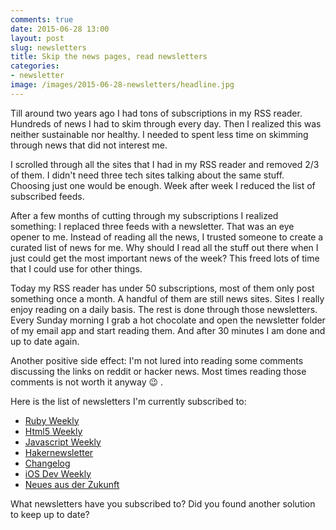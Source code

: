 ```yaml
---
comments: true
date: 2015-06-28 13:00
layout: post
slug: newsletters
title: Skip the news pages, read newsletters
categories:
- newsletter
image: /images/2015-06-28-newsletters/headline.jpg
---
```

Till around two years ago I had tons of subscriptions in my RSS
reader. Hundreds of news I had to skim through every day. Then
I realized this was neither sustainable nor healthy. I needed to
spent less time on skimming through news that did not interest me.

I scrolled through all the sites that I had in my RSS reader and removed
2/3 of them. I didn't need three tech sites talking about the same
stuff. Choosing just one would be enough. Week after week I reduced the
list of subscribed feeds.

After a few months of cutting through my subscriptions I realized something:
I replaced three feeds with a newsletter. That was an eye opener to me. Instead
of reading all the news, I trusted someone to create a curated list of news for
me. Why should I read all the stuff out there when I just could get the most
important news of the week? This freed lots of time that I could use for
other things.

Today my RSS reader has under 50 subscriptions, most of them only post something once a month. A handful of them are still news sites. Sites I really enjoy reading on a daily basis. The rest is done through those newsletters. Every Sunday morning I grab a hot chocolate and open the newsletter folder of my email app and start reading them. And after 30 minutes I am done and up to date again.

Another positive side effect: I'm not lured into reading some comments
discussing the links on reddit or hacker news. Most times reading those comments
is not worth it anyway :wink: .

Here is the list of newsletters I'm currently subscribed to:

* [Ruby Weekly](http://rubyweekly.com/)
* [Html5 Weekly](http://html5weekly.com/)
* [Javascript Weekly](http://javascriptweekly.com/)
* [Hakernewsletter](http://www.hackernewsletter.com/)
* [Changelog](https://changelog.com/weekly/)
* [iOS Dev Weekly](https://iosdevweekly.com/)
* [Neues aus der Zukunft](https://neues-aus-der-zukunft.de)

What newsletters have you subscribed to? Did you found another solution to keep up to date?


